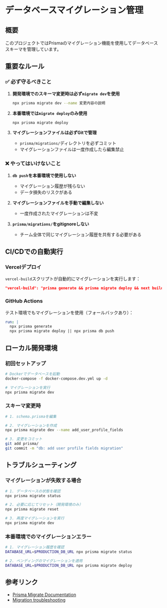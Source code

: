 # データベースマイグレーション管理

## 概要
このプロジェクトではPrismaのマイグレーション機能を使用してデータベーススキーマを管理しています。

## 重要なルール

### ✅ 必ず守るべきこと
1. **開発環境でのスキーマ変更時は必ず`migrate dev`を使用**
   ```bash
   npx prisma migrate dev --name 変更内容の説明
   ```

2. **本番環境では`migrate deploy`のみ使用**
   ```bash
   npx prisma migrate deploy
   ```

3. **マイグレーションファイルは必ずGitで管理**
   - `prisma/migrations/`ディレクトリを必ずコミット
   - マイグレーションファイルは一度作成したら編集禁止

### ❌ やってはいけないこと
1. **`db push`を本番環境で使用しない**
   - マイグレーション履歴が残らない
   - データ損失のリスクがある

2. **マイグレーションファイルを手動で編集しない**
   - 一度作成されたマイグレーションは不変

3. **`prisma/migrations/`をgitignoreしない**
   - チーム全体で同じマイグレーション履歴を共有する必要がある

## CI/CDでの自動実行

### Vercelデプロイ
`vercel-build`スクリプトが自動的にマイグレーションを実行します：
```json
"vercel-build": "prisma generate && prisma migrate deploy && next build"
```

### GitHub Actions
テスト環境でもマイグレーションを使用（フォールバックあり）：
```yaml
run: |
  npx prisma generate
  npx prisma migrate deploy || npx prisma db push
```

## ローカル開発環境

### 初回セットアップ
```bash
# Dockerでデータベースを起動
docker-compose -f docker-compose.dev.yml up -d

# マイグレーションを実行
npx prisma migrate dev
```

### スキーマ変更時
```bash
# 1. schema.prismaを編集

# 2. マイグレーションを作成
npx prisma migrate dev --name add_user_profile_fields

# 3. 変更をコミット
git add prisma/
git commit -m "db: add user profile fields migration"
```

## トラブルシューティング

### マイグレーションが失敗する場合
```bash
# 1. データベースの状態を確認
npx prisma migrate status

# 2. 必要に応じてリセット（開発環境のみ）
npx prisma migrate reset

# 3. 再度マイグレーションを実行
npx prisma migrate dev
```

### 本番環境でのマイグレーションエラー
```bash
# 1. マイグレーション履歴を確認
DATABASE_URL=$PRODUCTION_DB_URL npx prisma migrate status

# 2. ペンディングのマイグレーションを適用
DATABASE_URL=$PRODUCTION_DB_URL npx prisma migrate deploy
```

## 参考リンク
- [Prisma Migrate Documentation](https://www.prisma.io/docs/concepts/components/prisma-migrate)
- [Migration troubleshooting](https://www.prisma.io/docs/guides/migrate/production-troubleshooting)